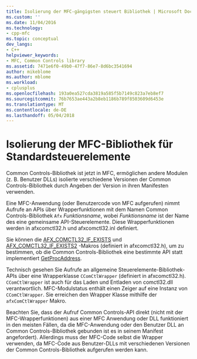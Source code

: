 ```yaml
---
title: Isolierung der MFC-gängigsten steuert Bibliothek | Microsoft Docs
ms.custom: ''
ms.date: 11/04/2016
ms.technology:
- cpp-mfc
ms.topic: conceptual
dev_langs:
- C++
helpviewer_keywords:
- MFC, Common Controls library
ms.assetid: 7471e6f0-49b0-47f7-86e7-8d6bc3541694
author: mikeblome
ms.author: mblome
ms.workload:
- cplusplus
ms.openlocfilehash: 193a0ea527cda3819a585f5b7149c823a7eb8ef7
ms.sourcegitcommit: 76b7653ae443a2b8eb1186b789f8503609d6453e
ms.translationtype: MT
ms.contentlocale: de-DE
ms.lasthandoff: 05/04/2018
---
```

# <a name="isolation-of-the-mfc-common-controls-library"></a>Isolierung der MFC-Bibliothek für Standardsteuerelemente
Common Controls-Bibliothek ist jetzt in MFC, ermöglichen andere Modulen (z. B. Benutzer DLLs) isolierte verschiedene Versionen der Common Controls-Bibliothek durch Angeben der Version in ihren Manifesten verwenden.  
  
 Eine MFC-Anwendung (oder Benutzercode von MFC aufgerufen) nimmt Aufrufe an APIs über Wrapperfunktionen mit dem Namen Common Controls-Bibliothek `Afx` *Funktionsname*, wobei *Funktionsname* ist der Name des eine gemeinsame API-Steuerelemente. Diese Wrapperfunktionen werden in afxcomctl32.h und afxcomctl32.inl definiert.  
  
 Sie können die [AFX_COMCTL32_IF_EXISTS](reference/run-time-object-model-services.md#afx_comctl32_if_exists) und [AFX_COMCTL32_IF_EXISTS2](reference/run-time-object-model-services.md#afx_comctl32_if_exists2) -Makros (definiert in afxcomctl32.h), um zu bestimmen, ob die Common Controls-Bibliothek eine bestimmte API statt implementiert [GetProcAddress](../build/getprocaddress.md).  
  
 Technisch gesehen Sie Aufrufe an allgemeine Steuerelemente-Bibliothek-APIs über eine Wrapperklasse `CComCtlWrapper` (definiert in afxcomctl32.h). `CComCtlWrapper` ist auch für das Laden und Entladen von comctl32.dll verantwortlich. MFC-Modulstatus enthält einen Zeiger auf eine Instanz von `CComCtlWrapper`. Sie erreichen den Wrapper Klasse mithilfe der `afxComCtlWrapper` Makro.  
  
 Beachten Sie, dass der Aufruf Common Controls-API direkt (nicht mit der MFC-Wrapperfunktionen) aus einer MFC Anwendung oder DLL funktioniert in den meisten Fällen, da die MFC-Anwendung oder den Benutzer DLL an Common Controls-Bibliothek gebunden ist es in seinem Manifest angefordert). Allerdings muss der MFC-Code selbst die Wrapper verwenden, da MFC-Code aus Benutzer-DLLs mit verschiedenen Versionen der Common Controls-Bibliothek aufgerufen werden kann.

